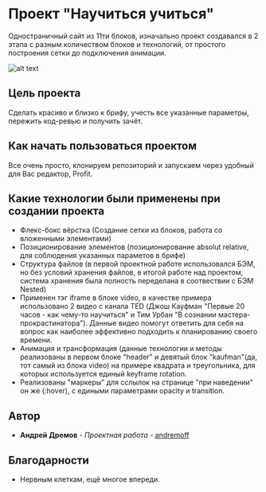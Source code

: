 # Проект "Научиться учиться"

Одностраничный сайт из 11ти блоков, изначально проект создавался в 2 этапа с разным количеством блоков и технологий, от простого построения сетки до подключения анимации.

![alt text](https://imgur.com/a/rHnO2So)

## Цель проекта

Сделать красиво и близко к брифу, учесть все указанные параметры, пережить код-ревью и получить зачёт.

## Как начать пользоваться проектом

Все очень просто, клонируем репозиторий и запускаем через удобный для Вас редактор, Profit.

## Какие технологии были применены при создании проекта

* Флекс-бокс вёрстка (Создание сетки из блоков, работа со вложенными элементами)
* Позиционирование элементов (позиционирование absolut relative, для соблюдения указанных параметов в брифе)
* Структура файлов (в первой проектной работе использовался БЭМ, но без условий хранения файлов, в итогой работе над проектом, система хранения была полность переделана в соотвествии с БЭМ Nested)
* Применен тэг iframe в блоке video, в качестве примера использовано 2 видео с канала TED (Джош Кауфман "Первые 20 часов - как чему-то научиться" и Тим Урбан "В сознании мастера-прокрастинатора"). Данные видео помогут ответить для себя на вопрос как наиболее эффективно подходить к планированию своего времени.
* Анимация и трансформация (данные технологии и методы реализованы в первом блоке "header" и девятый блок "kaufman"(да, тот самый из блока video) на примере квадрата и треугольника, для которых используется единый keyframe rotation.
* Реализованы "маркеры" для сслылок на странице "при наведении" он же (:hover), с едиными параметрами opacity и transition.

## Автор

* **Андрей Дремов** - *Проектная работа* - [andremoff](https://github.com/andremoff)

## Благодарности

* Нервным клеткам, ещё многое впереди.
